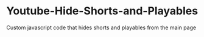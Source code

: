 # Youtube-Hide-Shorts-and-Playables
Custom javascript code that hides shorts and playables from the main page
